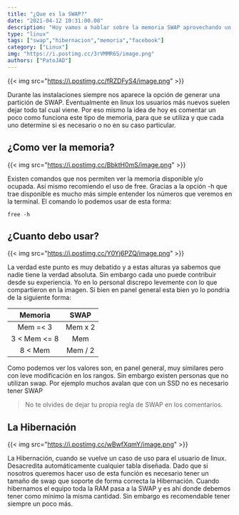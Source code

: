 ```yaml
---
title: "¿Que es la SWAP?"
date: "2021-04-12 10:31:00.00"
description: "Hoy vamos a hablar sobre la memoria SWAP aprovechando un articulo compartido en FB"
type: "linux"
tags: ["swap","hibernacion","memoria","facebook"]
category: ["Linux"]
img: "https://i.postimg.cc/3rVMMR6S/image.png"
authors: ["PatoJAD"]
---
```


{{< img src="https://i.postimg.cc/fRZDFyS4/image.png" >}}

Durante las instalaciones siempre nos aparece la opción de generar una partición de SWAP. Eventualmente en linux los usuarios más nuevos suelen dejar todo tal cual viene. Por eso mismo la idea de hoy es comentar un poco como funciona este tipo de memoria, para que se utiliza y que cada uno determine si es necesario o no en su caso particular.

## ¿Como ver la memoria?

{{< img src="https://i.postimg.cc/BbktH0mS/image.png" >}}

Existen comandos que nos permiten ver la memoria disponible y/o ocupada. Así mismo recomiendo el uso de free. Gracias a la opción -h que trae disponible es mucho más simple entender los números que veremos en la terminal. El comando lo podemos usar de esta forma:

```shell
free -h
```

## ¿Cuanto debo usar?

{{< img src="https://i.postimg.cc/Y0Yj6PZQ/image.png" >}}

La verdad este punto es muy debatido y a estas alturas ya sabemos que nadie tiene la verdad absoluta. Sin embargo cada uno puede contribuir desde su experiencia. Yo en lo personal discrepo levemente con lo que compartieron en la imagen. Si bien en panel general esta bien yo lo pondria de la siguiente forma:

| Memoria | SWAP |
|:---:|:---:|
| Mem =< 3 | Mem x 2  |
| 3 < Mem <= 8 | Mem |
| 8 < Mem | Mem / 2 |

Como podemos ver los valores son, en panel general, muy similares pero con leve modificación en los rangos. Sin embargo existen personas que no utilizan swap. Por ejemplo muchos avalan que con un SSD no es necesario tener SWAP

> No te olvides de dejar tu propia regla de SWAP en los comentarios.

## La Hibernación

{{< img src="https://i.postimg.cc/wBwfXqmY/image.png" >}}

La Hibernación, cuando se vuelve un caso de uso para el usuario de linux. Desacredita automáticamente cualquier tabla diseñada. Dado que si nosotros queremos hacer uso de esta función es necesario tener un tamaño de swap que soporte de forma correcta la Hibernación. Cuando hibernamos el equipo toda la RAM pasa a la SWAP y es ahí donde debemos tener como mínimo la misma cantidad. Sin embargo es recomendable tener siempre un poco más.
